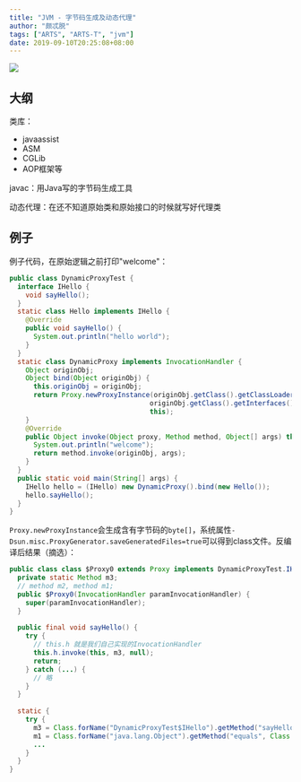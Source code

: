 ```yaml
---
title: "JVM - 字节码生成及动态代理"
author: "颇忒脱"
tags: ["ARTS", "ARTS-T", "jvm"]
date: 2019-09-10T20:25:08+08:00
---
```


<!--more-->

![](classloader-byte-gen-dynamic-proxy.png)

## 大纲

类库：

* javaassist
* ASM
* CGLib
* AOP框架等

javac：用Java写的字节码生成工具

动态代理：在还不知道原始类和原始接口的时候就写好代理类

## 例子

例子代码，在原始逻辑之前打印"welcome"：

```java
public class DynamicProxyTest {
  interface IHello {
    void sayHello();
  }
  static class Hello implements IHello {
    @Override
    public void sayHello() {
      System.out.println("hello world");
    }
  }
  static class DynamicProxy implements InvocationHandler {
    Object originObj;
    Object bind(Object originObj) {
      this.originObj = originObj;
      return Proxy.newProxyInstance(originObj.getClass().getClassLoader(),
                                   originObj.getClass().getInterfaces(),
                                   this);
    }
    @Override
    public Object invoke(Object proxy, Method method, Object[] args) throws Throwable {
      System.out.println("welcome");
      return method.invoke(originObj, args);
    }
  }
  public static void main(String[] args) {
    IHello hello = (IHello) new DynamicProxy().bind(new Hello());
    hello.sayHello();
  }
}
```

`Proxy.newProxyInstance`会生成含有字节码的`byte[]`，系统属性`-Dsun.misc.ProxyGenerator.saveGeneratedFiles=true`可以得到class文件。反编译后结果（摘选）：

```java
public class class $Proxy0 extends Proxy implements DynamicProxyTest.IHello {
  private static Method m3;
  // method m2, method m1;
  public $Proxy0(InvocationHandler paramInvocationHandler) {
    super(paramInvocationHandler);
  }
  
  public final void sayHello() {
    try {
      // this.h 就是我们自己实现的InvocationHandler
      this.h.invoke(this, m3, null);
      return;
    } catch (...) {
      // 略
    }
  }
  
  static {
    try {
      m3 = Class.forName("DynamicProxyTest$IHello").getMethod("sayHello", new Class[0]);
      m1 = Class.forName("java.lang.Object").getMethod("equals", Class.forName("java.lang.Object"));
      ...
    }
  }
}
```

